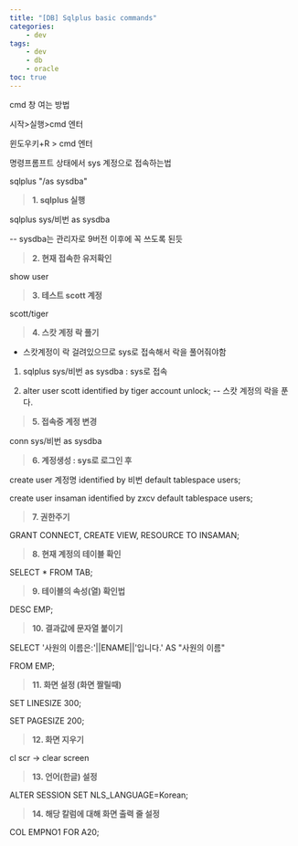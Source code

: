 ```yaml
---
title: "[DB] Sqlplus basic commands"
categories:
    - dev
tags:
    - dev
    - db
    - oracle
toc: true
---
```


cmd 창 여는 방법

시작>실행>cmd 엔터

윈도우키+R > cmd 엔터

명령프롬프트 상태에서 sys 계정으로 접속하는법

sqlplus "/as sysdba"

> **1. sqlplus 실행**

sqlplus sys/비번 as sysdba

-- sysdba는 관리자로 9버전 이후에 꼭 쓰도록 된듯

> **2. 현재 접속한 유저확인**

show user

> **3. 테스트 scott 계정**

scott/tiger

> **4. 스캇 계정 락 풀기**

-   스캇계정이 락 걸려있으므로 sys로 접속해서 락을 풀어줘야함

1.  sqlplus sys/비번 as sysdba : sys로 접속
    
2.  alter user scott identified by tiger account unlock; -- 스캇 계정의 락을 푼다.
    

> **5. 접속중 계정 변경**

conn sys/비번 as sysdba

> **6. 계정생성 : sys로 로그인 후**

create user 계정명 identified by 비번 default tablespace users;

create user insaman identified by zxcv default tablespace users;

> **7. 권한주기**

GRANT CONNECT, CREATE VIEW, RESOURCE TO INSAMAN;

> **8. 현재 계정의 테이블 확인**

SELECT * FROM TAB;

> **9. 테이블의 속성(열) 확인법**

DESC EMP;

> **10. 결과값에 문자열 붙이기**

SELECT '사원의 이름은:'||ENAME||'입니다.' AS "사원의 이름"

FROM EMP;

> **11. 화면 설정 (화면 짤릴때)**

SET LINESIZE 300;

SET PAGESIZE 200;

> **12. 화면 지우기**

cl scr -> clear screen

> **13. 언어(한글) 설정**

ALTER SESSION SET NLS_LANGUAGE=Korean;

> **14. 해당 칼럼에 대해 화면 출력 줄 설정**

COL EMPNO1 FOR A20;

<!--stackedit_data:
eyJoaXN0b3J5IjpbLTEzNjE4NTU5MjJdfQ==
-->